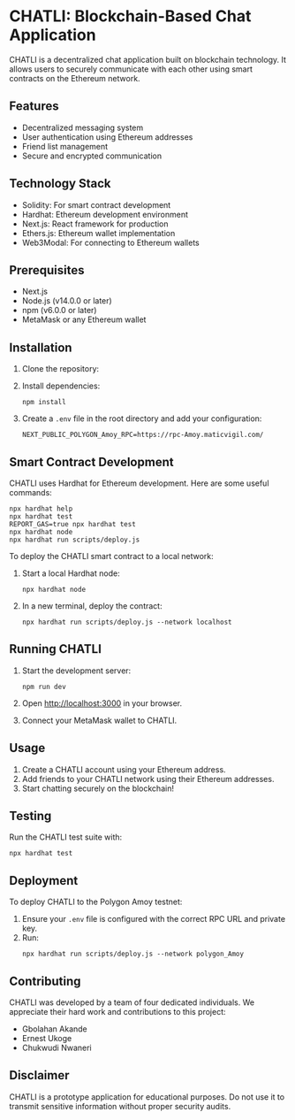 # CHATLI: Blockchain-Based Chat Application

CHATLI is a decentralized chat application built on blockchain technology. It allows users to securely communicate with each other using smart contracts on the Ethereum network.

## Features

- Decentralized messaging system
- User authentication using Ethereum addresses
- Friend list management
- Secure and encrypted communication

## Technology Stack

- Solidity: For smart contract development
- Hardhat: Ethereum development environment
- Next.js: React framework for production
- Ethers.js: Ethereum wallet implementation
- Web3Modal: For connecting to Ethereum wallets

## Prerequisites

- Next.js
- Node.js (v14.0.0 or later)
- npm (v6.0.0 or later)
- MetaMask or any Ethereum wallet

## Installation

1. Clone the repository:

2. Install dependencies:
   ```
   npm install
   ```

3. Create a `.env` file in the root directory and add your configuration:
   ```
   NEXT_PUBLIC_POLYGON_Amoy_RPC=https://rpc-Amoy.maticvigil.com/
   ```

## Smart Contract Development

CHATLI uses Hardhat for Ethereum development. Here are some useful commands:

```shell
npx hardhat help
npx hardhat test
REPORT_GAS=true npx hardhat test
npx hardhat node
npx hardhat run scripts/deploy.js
```

To deploy the CHATLI smart contract to a local network:

1. Start a local Hardhat node:
   ```
   npx hardhat node
   ```

2. In a new terminal, deploy the contract:
   ```
   npx hardhat run scripts/deploy.js --network localhost
   ```

## Running CHATLI

1. Start the development server:
   ```
   npm run dev
   ```

2. Open [http://localhost:3000](http://localhost:3000) in your browser.

3. Connect your MetaMask wallet to CHATLI.

## Usage

1. Create a CHATLI account using your Ethereum address.
2. Add friends to your CHATLI network using their Ethereum addresses.
3. Start chatting securely on the blockchain!

## Testing

Run the CHATLI test suite with:

```
npx hardhat test
```

## Deployment

To deploy CHATLI to the Polygon Amoy testnet:

1. Ensure your `.env` file is configured with the correct RPC URL and private key.
2. Run:
   ```
   npx hardhat run scripts/deploy.js --network polygon_Amoy
   ```

## Contributing

CHATLI was developed by a team of four dedicated individuals. We appreciate their hard work and contributions to this project:

- Gbolahan Akande
- Ernest Ukoge
- Chukwudi Nwaneri


## Disclaimer

CHATLI is a prototype application for educational purposes. Do not use it to transmit sensitive information without proper security audits.
